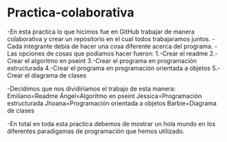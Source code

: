 # Practica-colaborativa
-En esta practica lo que hicimos fue en GitHub trabajar de manera colaborativa y crear un repositorio en el cual todos trabajaramos juntos.
-Cada integrante debía de hacer una cosa diferente acerca del programa.
-Las opciones de cosas que podíamos hacer fueron:
  1.-Crear el readme
  2.-Crear el algoritmo en pseint
  3.-Crear el programa en programación estructurada
  4.-Crear el programa en programación orientada a objetos
  5.-Crear el diagrama de clases

-Decidimos que nos dividiríamos el trabajo de esta manera:
  Emiliano=Readme
  Ángel=Algoritmo en pseint
  Jessica=Programación estructurada
  Jhoana=Programación orientada a objetos 
  Barbie=Diagrama de clases
  
-En total en toda esta practica debemos de mostrar un hola mundo en los diferentes paradigamas de programación que hemos utilizado.
